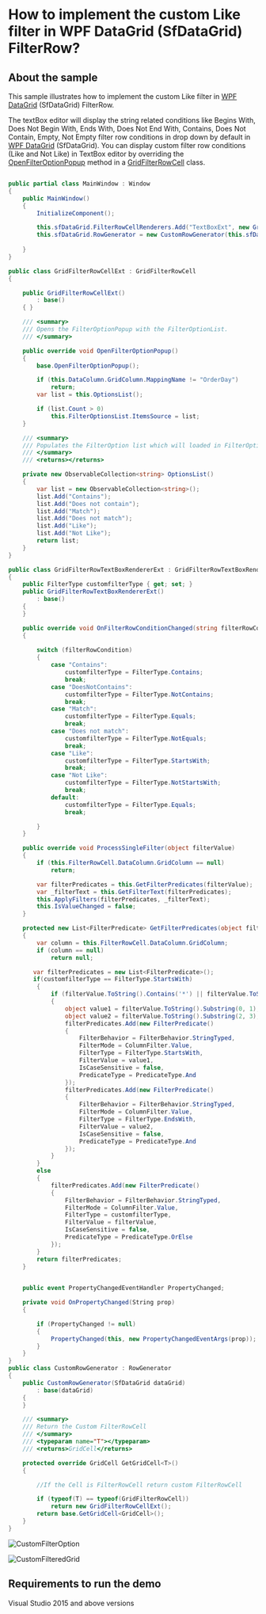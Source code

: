 # How to implement the custom Like filter in WPF DataGrid (SfDataGrid) FilterRow? 

## About the sample

This sample illustrates how to implement the custom Like filter in [WPF DataGrid](https://www.syncfusion.com/wpf-ui-controls/datagrid) (SfDataGrid) FilterRow.

The textBox editor will display the string related conditions like Begins With, Does Not Begin With, Ends With, Does Not End With, Contains, Does Not Contain, Empty, Not Empty filter row conditions in drop down by default in [WPF DataGrid](https://www.syncfusion.com/wpf-ui-controls/datagrid) (SfDataGrid). You can display custom filter row conditions (Like and Not Like) in TextBox editor by overriding the [OpenFilterOptionPopup](http://help.syncfusion.com/cr/cref_files/wpf/Syncfusion.SfGrid.WPF~Syncfusion.UI.Xaml.Grid.RowFilter.GridFilterRowCell~OpenFilterOptionPopup.html) method in a [GridFilterRowCell](http://help.syncfusion.com/cr/cref_files/wpf/Syncfusion.SfGrid.WPF~Syncfusion.UI.Xaml.Grid.RowFilter.GridFilterRowCell.html) class.

```c#

public partial class MainWindow : Window
{
    public MainWindow()
    {
        InitializeComponent();

        this.sfDataGrid.FilterRowCellRenderers.Add("TextBoxExt", new GridFilterRowTextBoxRendererExt());
        this.sfDataGrid.RowGenerator = new CustomRowGenerator(this.sfDataGrid);
       
    }
}

public class GridFilterRowCellExt : GridFilterRowCell
{

    public GridFilterRowCellExt()
        : base()
    { }

    /// <summary>
    /// Opens the FilterOptionPopup with the FilterOptionList.
    /// </summary>

    public override void OpenFilterOptionPopup()
    {
        base.OpenFilterOptionPopup();

        if (this.DataColumn.GridColumn.MappingName != "OrderDay")
            return;
        var list = this.OptionsList();

        if (list.Count > 0)
            this.FilterOptionsList.ItemsSource = list;
    }

    /// <summary>
    /// Populates the FilterOption list which will loaded in FilterOptionPopup for ShipAddress.
    /// </summary>
    /// <returns></returns>

    private new ObservableCollection<string> OptionsList()
    {
        var list = new ObservableCollection<string>();
        list.Add("Contains");
        list.Add("Does not contain");
        list.Add("Match");
        list.Add("Does not match");
        list.Add("Like");
        list.Add("Not Like");
        return list;
    }
}

public class GridFilterRowTextBoxRendererExt : GridFilterRowTextBoxRenderer , INotifyPropertyChanged
{
    public FilterType customfilterType { get; set; }
    public GridFilterRowTextBoxRendererExt()
        : base()
    {
    }

    public override void OnFilterRowConditionChanged(string filterRowCondition)
    {
        
        switch (filterRowCondition)
        {
            case "Contains":
                customfilterType = FilterType.Contains;
                break;
            case "DoesNotContains":
                customfilterType = FilterType.NotContains;
                break;
            case "Match":
                customfilterType = FilterType.Equals;
                break;
            case "Does not match":
                customfilterType = FilterType.NotEquals;
                break;
            case "Like":
                customfilterType = FilterType.StartsWith;
                break;
            case "Not Like":
                customfilterType = FilterType.NotStartsWith;
                break;
            default:
                customfilterType = FilterType.Equals;
                break;

        }
    }

    public override void ProcessSingleFilter(object filterValue)
    {
        if (this.FilterRowCell.DataColumn.GridColumn == null)
            return;

        var filterPredicates = this.GetFilterPredicates(filterValue);
        var _filterText = this.GetFilterText(filterPredicates);
        this.ApplyFilters(filterPredicates, _filterText);
        this.IsValueChanged = false;
    }

    protected new List<FilterPredicate> GetFilterPredicates(object filterValue)
    {
        var column = this.FilterRowCell.DataColumn.GridColumn;
        if (column == null)
            return null;

       var filterPredicates = new List<FilterPredicate>();
       if(customfilterType == FilterType.StartsWith)
        {
            if (filterValue.ToString().Contains('*') || filterValue.ToString().Contains('?'))
            {
                object value1 = filterValue.ToString().Substring(0, 1);
                object value2 = filterValue.ToString().Substring(2, 3);
                filterPredicates.Add(new FilterPredicate()
                {
                    FilterBehavior = FilterBehavior.StringTyped,
                    FilterMode = ColumnFilter.Value,
                    FilterType = FilterType.StartsWith,
                    FilterValue = value1,
                    IsCaseSensitive = false,
                    PredicateType = PredicateType.And
                });
                filterPredicates.Add(new FilterPredicate()
                {
                    FilterBehavior = FilterBehavior.StringTyped,
                    FilterMode = ColumnFilter.Value,
                    FilterType = FilterType.EndsWith,
                    FilterValue = value2,
                    IsCaseSensitive = false,
                    PredicateType = PredicateType.And
                });
            }
        }           
        else
        {
            filterPredicates.Add(new FilterPredicate()
            {
                FilterBehavior = FilterBehavior.StringTyped,
                FilterMode = ColumnFilter.Value,
                FilterType = customfilterType,
                FilterValue = filterValue,
                IsCaseSensitive = false,
                PredicateType = PredicateType.OrElse
            });
        }
        return filterPredicates;
    }
   

    public event PropertyChangedEventHandler PropertyChanged;

    private void OnPropertyChanged(String prop)
    {

        if (PropertyChanged != null)
        {
            PropertyChanged(this, new PropertyChangedEventArgs(prop));
        }
    }
}
public class CustomRowGenerator : RowGenerator
{
    public CustomRowGenerator(SfDataGrid dataGrid)
        : base(dataGrid)
    {
    }

    /// <summary>
    /// Return the Custom FilterRowCell
    /// </summary>
    /// <typeparam name="T"></typeparam>
    /// <returns>GridCell</returns>

    protected override GridCell GetGridCell<T>()
    {

        //If the Cell is FilterRowCell return custom FilterRowCell

        if (typeof(T) == typeof(GridFilterRowCell))
            return new GridFilterRowCellExt();
        return base.GetGridCell<GridCell>();
    }
}


```

![CustomFilterOption](image1.png)

![CustomFilteredGrid](image2.png)

## Requirements to run the demo
Visual Studio 2015 and above versions
